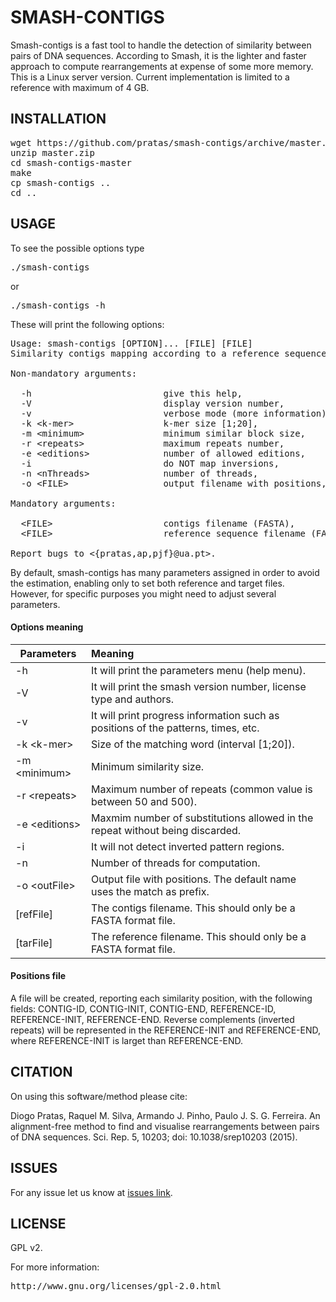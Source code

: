 # SMASH-CONTIGS #

Smash-contigs is a fast tool to handle the detection of similarity between pairs of DNA sequences.
According to Smash, it is the lighter and faster approach to compute rearrangements at expense of some more memory.
This is a Linux server version. Current implementation is limited to a reference with maximum of 4 GB.

## INSTALLATION ##

<pre>
wget https://github.com/pratas/smash-contigs/archive/master.zip
unzip master.zip
cd smash-contigs-master
make
cp smash-contigs ..
cd ..
</pre>

## USAGE ##

To see the possible options type
<pre>
./smash-contigs
</pre>
or
<pre>
./smash-contigs -h
</pre>
These will print the following options:
<pre>
Usage: smash-contigs [OPTION]... [FILE] [FILE]                           
Similarity contigs mapping according to a reference sequence.            
                                                                         
Non-mandatory arguments:                                                 
                                                                         
  -h                         give this help,                             
  -V                         display version number,                     
  -v                         verbose mode (more information),            
  -k &#60k-mer&#62                 k-mer size [1;20],                          
  -m &#60minimum&#62               minimum similar block size,                 
  -r &#60repeats&#62               maximum repeats number,                     
  -e &#60editions&#62              number of allowed editions,                 
  -i                         do NOT map inversions,                      
  -n &#60nThreads&#62              number of threads,                          
  -o &#60FILE&#62                  output filename with positions,             
                                                                         
Mandatory arguments:                                                     
                                                                         
  &#60FILE&#62                     contigs filename (FASTA),                   
  &#60FILE&#62                     reference sequence filename (FASTA).        
                                                                         
Report bugs to &#60{pratas,ap,pjf}@ua.pt&#62.        
</pre>

By default, smash-contigs has many parameters assigned in order to avoid the estimation, enabling only to set both reference and target files. However, for specific purposes you might need to adjust several parameters. 

#### Options meaning

| Parameters     | Meaning                                                                              |
|----------------|:-------------------------------------------------------------------------------------|
| -h             | It will print the parameters menu (help menu).                                        |
| -V             | It will print the smash version number, license type and authors.                    |
| -v             | It will print progress information such as positions of the patterns, times, etc.    |
| -k &#60;k-mer&#62;   | Size of the matching word  (interval [1;20]). 
| -m &#60;minimum&#62;     | Minimum similarity size.
| -r &#60;repeats&#62;     | Maximum number of repeats (common value is between 50 and 500).
| -e &#60;editions&#62;     | Maxmim number of substitutions allowed in the repeat without being discarded.
| -i             | It will not detect inverted pattern regions. |
| -n             | Number of threads for computation. |
| -o &#60;outFile&#62;     | Output file with positions. The default name uses the match as prefix. |
| [refFile]     | The contigs filename. This should only be a FASTA format file. |
| [tarFile]     | The reference filename. This should only be a FASTA format file. |

#### Positions file

A file will be created, reporting each similarity position, with the following fields: 
CONTIG-ID, CONTIG-INIT, CONTIG-END, REFERENCE-ID, REFERENCE-INIT, REFERENCE-END. Reverse complements (inverted repeats) will be represented in the REFERENCE-INIT and REFERENCE-END, where REFERENCE-INIT is larget than REFERENCE-END.

## CITATION ##

On using this software/method please cite:

Diogo Pratas, Raquel M. Silva, Armando J. Pinho, Paulo J. S. G. Ferreira. An alignment-free method to find and visualise rearrangements between pairs of DNA sequences. Sci. Rep. 5, 10203; doi: 10.1038/srep10203 (2015).

## ISSUES ##

For any issue let us know at [issues link](https://github.com/pratas/smash-contigs/issues).

## LICENSE ##

GPL v2.

For more information:
<pre>http://www.gnu.org/licenses/gpl-2.0.html</pre>

